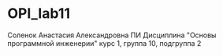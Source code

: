 # OPI_lab11
Соленок
Анастасия
Александровна
ПИ
Дисциплина "Основы программной инженерии"
курс 1, группа 10, подгруппа 2
